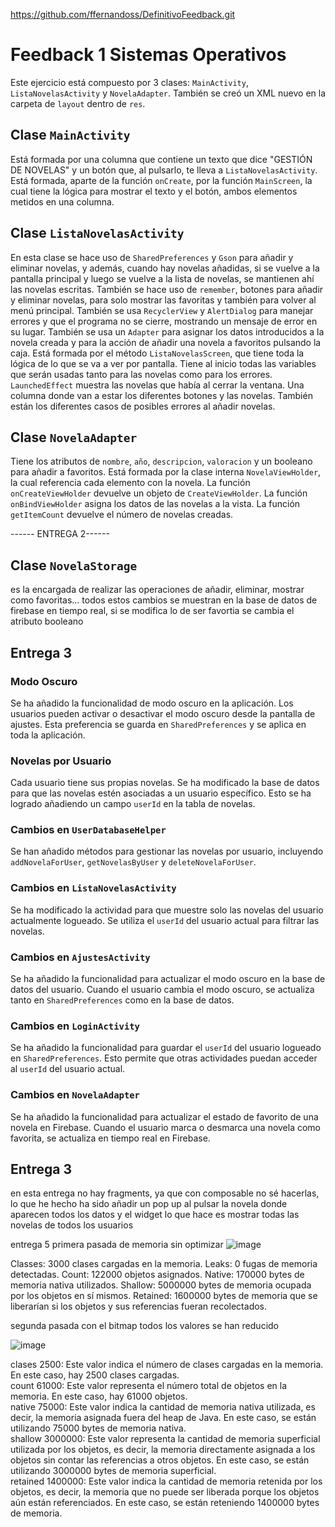 https://github.com/ffernandoss/DefinitivoFeedback.git

# Feedback 1 Sistemas Operativos

Este ejercicio está compuesto por 3 clases: `MainActivity`, `ListaNovelasActivity` y `NovelaAdapter`. También se creó un XML nuevo en la carpeta de `layout` dentro de `res`.

## Clase `MainActivity`

Está formada por una columna que contiene un texto que dice "GESTIÓN DE NOVELAS" y un botón que, al pulsarlo, te lleva a `ListaNovelasActivity`. Está formada, aparte de la función `onCreate`, por la función `MainScreen`, la cual tiene la lógica para mostrar el texto y el botón, ambos elementos metidos en una columna.

## Clase `ListaNovelasActivity`

En esta clase se hace uso de `SharedPreferences` y `Gson` para añadir y eliminar novelas, y además, cuando hay novelas añadidas, si se vuelve a la pantalla principal y luego se vuelve a la lista de novelas, se mantienen ahí las novelas escritas. También se hace uso de `remember`, botones para añadir y eliminar novelas, para solo mostrar las favoritas y también para volver al menú principal. También se usa `RecyclerView` y `AlertDialog` para manejar errores y que el programa no se cierre, mostrando un mensaje de error en su lugar. También se usa un `Adapter` para asignar los datos introducidos a la novela creada y para la acción de añadir una novela a favoritos pulsando la caja. Está formada por el método `ListaNovelasScreen`, que tiene toda la lógica de lo que se va a ver por pantalla. Tiene al inicio todas las variables que serán usadas tanto para las novelas como para los errores. `LaunchedEffect` muestra las novelas que había al cerrar la ventana. Una columna donde van a estar los diferentes botones y las novelas. También están los diferentes casos de posibles errores al añadir novelas.

## Clase `NovelaAdapter`

Tiene los atributos de `nombre`, `año`, `descripcion`, `valoracion` y un booleano para añadir a favoritos. Está formada por la clase interna `NovelaViewHolder`, la cual referencia cada elemento con la novela. La función `onCreateViewHolder` devuelve un objeto de `CreateViewHolder`. La función `onBindViewHolder` asigna los datos de las novelas a la vista. La función `getItemCount` devuelve el número de novelas creadas.

------ ENTREGA 2------
## Clase `NovelaStorage`

es la encargada de realizar las operaciones de añadir, eliminar, mostrar como favoritas... todos estos cambios se muestran en la base de datos de firebase en tiempo real, si se modifica lo de ser favortia se cambia el atributo booleano



## Entrega 3

### Modo Oscuro

Se ha añadido la funcionalidad de modo oscuro en la aplicación. Los usuarios pueden activar o desactivar el modo oscuro desde la pantalla de ajustes. Esta preferencia se guarda en `SharedPreferences` y se aplica en toda la aplicación.

### Novelas por Usuario

Cada usuario tiene sus propias novelas. Se ha modificado la base de datos para que las novelas estén asociadas a un usuario específico. Esto se ha logrado añadiendo un campo `userId` en la tabla de novelas.

### Cambios en `UserDatabaseHelper`

Se han añadido métodos para gestionar las novelas por usuario, incluyendo `addNovelaForUser`, `getNovelasByUser` y `deleteNovelaForUser`.

### Cambios en `ListaNovelasActivity`

Se ha modificado la actividad para que muestre solo las novelas del usuario actualmente logueado. Se utiliza el `userId` del usuario actual para filtrar las novelas.

### Cambios en `AjustesActivity`

Se ha añadido la funcionalidad para actualizar el modo oscuro en la base de datos del usuario. Cuando el usuario cambia el modo oscuro, se actualiza tanto en `SharedPreferences` como en la base de datos.

### Cambios en `LoginActivity`

Se ha añadido la funcionalidad para guardar el `userId` del usuario logueado en `SharedPreferences`. Esto permite que otras actividades puedan acceder al `userId` del usuario actual.

### Cambios en `NovelaAdapter`

Se ha añadido la funcionalidad para actualizar el estado de favorito de una novela en Firebase. Cuando el usuario marca o desmarca una novela como favorita, se actualiza en tiempo real en Firebase.



## Entrega 3

en esta entrega no hay fragments, ya que con composable no sé hacerlas, lo que he hecho ha sido añadir un pop up al pulsar la novela donde aparecen todos los datos
y el widget lo que hace es mostrar todas las novelas de todos los usuarios


entrega 5
primera pasada de memoria sin optimizar
![image](https://github.com/user-attachments/assets/019f465a-db46-400e-bd78-0e70d44c76a2)

Classes: 3000 clases cargadas en la memoria.
Leaks: 0 fugas de memoria detectadas.
Count: 122000 objetos asignados.
Native: 170000 bytes de memoria nativa utilizados.
Shallow: 5000000 bytes de memoria ocupada por los objetos en sí mismos.
Retained: 1600000 bytes de memoria que se liberarían si los objetos y sus referencias fueran recolectados.

segunda pasada con el bitmap
todos los valores se han reducido

![image](https://github.com/user-attachments/assets/9de0b1ae-6602-42a2-bd01-a37b982685db)

clases 2500: Este valor indica el número de clases cargadas en la memoria. En este caso, hay 2500 clases cargadas.  
count 61000: Este valor representa el número total de objetos en la memoria. En este caso, hay 61000 objetos.  
native 75000: Este valor indica la cantidad de memoria nativa utilizada, es decir, la memoria asignada fuera del heap de Java. En este caso, se están utilizando 75000 bytes de memoria nativa.  
shallow 3000000: Este valor representa la cantidad de memoria superficial utilizada por los objetos, es decir, la memoria directamente asignada a los objetos sin contar las referencias a otros objetos. En este caso, se están utilizando 3000000 bytes de memoria superficial.  
retained 1400000: Este valor indica la cantidad de memoria retenida por los objetos, es decir, la memoria que no puede ser liberada porque los objetos aún están referenciados. En este caso, se están reteniendo 1400000 bytes de memoria. 

